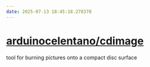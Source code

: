 ```yaml
---
date: 2025-07-13 18:45:18.278378
---
```


# [arduinocelentano/cdimage](https://github.com/arduinocelentano/cdimage)

tool for burning pictures onto a compact disc surface